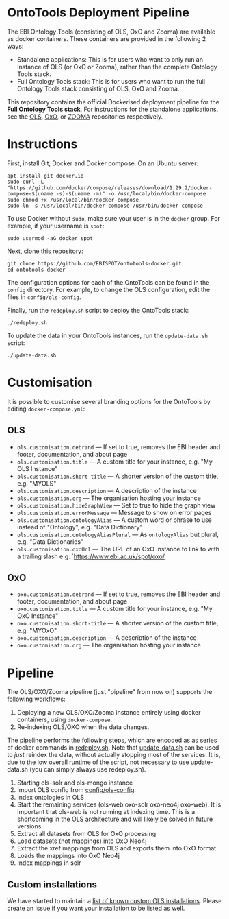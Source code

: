 # OntoTools Deployment Pipeline

The EBI Ontology Tools (consisting of OLS, OxO and Zooma) are available as docker containers. These containers are provided in the following 2 ways:

* Standalone applications: This is for users who want to only run an instance of OLS (or OxO or Zooma), rather than the complete Ontology Tools stack.
* Full Ontology Tools stack: This is for users who want to run the full Ontology Tools stack consisting of OLS, OxO and Zooma.

This repository contains the official Dockerised deployment pipeline for the **Full Ontology Tools stack**. For instructions for the standalone applications, see the [OLS](http://github.com/EBISPOT/OLS), [OxO](http://github.com/EBISPOT/OXO), or [ZOOMA](http://github.com/EBISPOT/ZOOMA) repositories respectively.

# Instructions

First, install Git, Docker and Docker compose. On an Ubuntu server:

    apt install git docker.io
    sudo curl -L "https://github.com/docker/compose/releases/download/1.29.2/docker-compose-$(uname -s)-$(uname -m)" -o /usr/local/bin/docker-compose
    sudo chmod +x /usr/local/bin/docker-compose
    sudo ln -s /usr/local/bin/docker-compose /usr/bin/docker-compose

To use Docker without `sudo`, make sure your user is in the `docker` group. For example, if your username is `spot`:

    sudo usermod -aG docker spot
  
Next, clone this repository:

    git clone https://github.com/EBISPOT/ontotools-docker.git
    cd ontotools-docker

The configuration options for each of the OntoTools can be found in the `config` directory. For example, to change the OLS configuration, edit the files in `config/ols-config`.
   
Finally, run the `redeploy.sh` script to deploy the OntoTools stack:

    ./redeploy.sh
    
To update the data in your OntoTools instances, run the `update-data.sh` script:

    ./update-data.sh
   
# Customisation

It is possible to customise several branding options for the OntoTools by editing `docker-compose.yml`:

## OLS

* `ols.customisation.debrand` — If set to true, removes the EBI header and footer, documentation, and about page
* `ols.customisation.title` — A custom title for your instance, e.g. "My OLS Instance"
* `ols.customisation.short-title` — A shorter version of the custom title, e.g. "MYOLS"
* `ols.customisation.description` — A description of the instance
* `ols.customisation.org` — The organisation hosting your instance
* `ols.customisation.hideGraphView` — Set to true to hide the graph view 
* `ols.customisation.errorMessage` — Message to show on error pages
* `ols.customisation.ontologyAlias` — A custom word or phrase to use instead of "Ontology", e.g. "Data Dictionary"
* `ols.customisation.ontologyAliasPlural` — As `ontologyAlias` but plural, e.g. "Data Dictionaries"
* `ols.customisation.oxoUrl` — The URL of an OxO instance to link to with a trailing slash e.g. `https://www.ebi.ac.uk/spot/oxo/

## OxO

* `oxo.customisation.debrand` — If set to true, removes the EBI header and footer, documentation, and about page
* `oxo.customisation.title` — A custom title for your instance, e.g. "My OxO Instance"
* `oxo.customisation.short-title` — A shorter version of the custom title, e.g. "MYOxO"
* `oxo.customisation.description` — A description of the instance
* `oxo.customisation.org` — The organisation hosting your instance

# Pipeline

The OLS/OXO/Zooma pipeline (just "pipeline" from now on) supports the following workflows:

1. Deploying a new OLS/OXO/Zooma instance entirely using docker containers, using `docker-compose`.
2. Re-indexing OLS/OXO when the data changes.

The pipeline performs the following steps, which are encoded as as series of docker commands in [redeploy.sh](redeploy.sh). Note that [update-data.sh](update-data.sh) can be used to _just_ reindex the data, without actually stopping most of the services. It is, due to the low overall runtime of the script, not necessary to use update-data.sh (you can simply always use redeploy.sh).

1. Starting ols-solr and ols-mongo instance
2. Import OLS config from [config/ols-config](config/ols-config).
3. Index ontologies in OLS
4. Start the remaining services (ols-web oxo-solr oxo-neo4j oxo-web). It is important that ols-web is not running at indexing time. This is a shortcoming in the OLS architecture and will likely be solved in future versions.
5. Extract all datasets from OLS for OxO processing
6. Load datasets (not mappings) into OxO Neo4j
7. Extract the xref mappings from OLS and exports them into OxO format.
8. Loads the mappings into OxO Neo4j
9. Index mappings in solr

## Custom installations

We have started to maintain a [list of known custom OLS installations](docs/custom_ontotools_users.md). Please create an issue if you want your installation to be listed as well.
